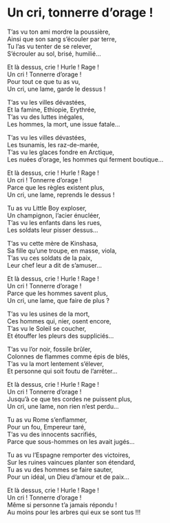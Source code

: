 # Un cri, tonnerre d’orage !  
  
T’as vu ton ami mordre la poussière,  
Ainsi que son sang s’écouler par terre,  
Tu l’as vu tenter de se relever,  
S’écrouler au sol, brisé, humilié…  
  
Et là dessus, crie ! Hurle ! Rage !  
Un cri ! Tonnerre d’orage !  
Pour tout ce que tu as vu,  
Un cri, une lame, garde le dessus !  
  
T’as vu les villes dévastées,  
Et la famine, Ethiopie, Erythrée,  
T’as vu  des luttes inégales,  
Les hommes, la mort, une issue fatale…  
  
T’as vu les villes dévastées,  
Les tsunamis, les raz-de-marée,  
T’as vu les glaces fondre en Arctique,  
Les nuées d’orage, les hommes qui ferment boutique…  
  
Et là dessus, crie ! Hurle ! Rage !  
Un cri ! Tonnerre d’orage !  
Parce que les règles existent plus,  
Un cri, une lame, reprends le dessus !  
  
Tu as vu Little Boy exploser,  
Un champignon, l’acier énucléer,  
T’as vu les enfants dans les rues,   
Les soldats leur pisser dessus…  
  
T’as vu cette mère de Kinshasa,  
Sa fille qu’une troupe, en masse, viola,  
T’as vu ces soldats de la paix,  
Leur chef leur a dit de s’amuser…  
  
Et là dessus, crie ! Hurle ! Rage !  
Un cri ! Tonnerre d’orage !  
Parce que les hommes savent plus,  
Un cri, une lame, que faire de plus ?  
  
T’as vu les usines de la mort,  
Ces hommes qui, nier, osent encore,  
T’as vu le Soleil se coucher,  
Et étouffer les pleurs des suppliciés…  
  
T’as vu l’or noir, fossile brûler,  
Colonnes de flammes comme épis de blés,  
T’as vu la mort lentement s’élever,  
Et personne qui soit foutu de l’arrêter…  
  
Et là dessus, crie ! Hurle ! Rage !  
Un cri ! Tonnerre d’orage !  
Jusqu’à ce que tes cordes ne puissent plus,  
Un cri, une lame, non rien n’est perdu…  
  
Tu as vu Rome s’enflammer,  
Pour un fou, Empereur taré,  
T’as vu des innocents sacrifiés,  
Parce que sous-hommes on les avait jugés…  
  
Tu as vu l’Espagne remporter des victoires,  
Sur les ruines vaincues planter son étendard,  
Tu as vu des hommes se faire sauter,   
Pour un idéal, un Dieu d’amour et de paix…  
  
Et là dessus, crie ! Hurle ! Rage !  
Un cri ! Tonnerre d’orage !  
Même si personne t’a jamais répondu !  
Au moins pour les arbres qui eux se sont tus !!!